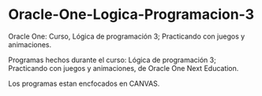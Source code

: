 # Oracle-One-Logica-Programacion-3
Oracle One: Curso, Lógica de programación 3; Practicando con juegos y animaciones.

Programas hechos durante el curso: Lógica de programación 3; Practicando con juegos y animaciones, de Oracle One Next Education.

Los programas estan encfocados en CANVAS.
